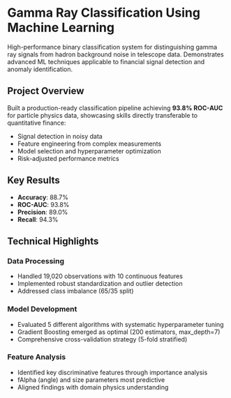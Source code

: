 # Gamma Ray Classification Using Machine Learning

High-performance binary classification system for distinguishing gamma ray signals from hadron background noise in telescope data. Demonstrates advanced ML techniques applicable to financial signal detection and anomaly identification.

## Project Overview

Built a production-ready classification pipeline achieving **93.8% ROC-AUC** for particle physics data, showcasing skills directly transferable to quantitative finance:
- Signal detection in noisy data
- Feature engineering from complex measurements
- Model selection and hyperparameter optimization
- Risk-adjusted performance metrics

## Key Results

- **Accuracy**: 88.7%
- **ROC-AUC**: 93.8%
- **Precision**: 89.0%
- **Recall**: 94.3%

## Technical Highlights

### Data Processing
- Handled 19,020 observations with 10 continuous features
- Implemented robust standardization and outlier detection
- Addressed class imbalance (65/35 split)

### Model Development
- Evaluated 5 different algorithms with systematic hyperparameter tuning
- Gradient Boosting emerged as optimal (200 estimators, max_depth=7)
- Comprehensive cross-validation strategy (5-fold stratified)

### Feature Analysis
- Identified key discriminative features through importance analysis
- fAlpha (angle) and size parameters most predictive
- Aligned findings with domain physics understanding
